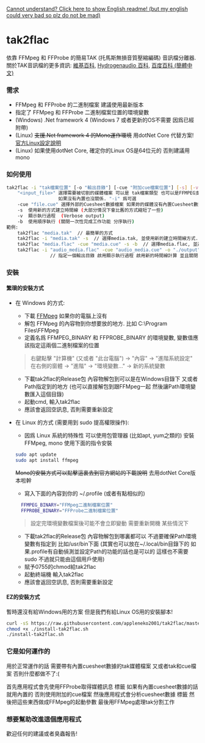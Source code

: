 [Cannot understand? Click here to show English readme! (but my english could very bad so plz do not be mad)](https://github.com/appleneko2001/tak2flac/blob/master/README.md)

# tak2flac
依靠 FFMpeg 和 FFProbe 的簡易TAK (托馬斯無損音質壓縮編碼) 音訊檔分離器. 關於TAK音訊檔的更多資訊: [維基百科](https://zh.wikipedia.org/wiki/TAK), [Hydrogenaudio 百科](https://wiki.hydrogenaud.io/index.php?title=TAK), [百度百科 (簡體中文)](https://baike.baidu.com/item/Tak)

### 需求
* FFMpeg 和 FFProbe 的二進制檔案 建議使用最新版本
* 指定了 FFMpeg 和 FFProbe 二進制檔案位置的環境變數
* (Windows) .Net framework 4 (Windows 7 或者更新的OS不需要 因爲已經附帶)
* (Linux) ~~支援.Net framework 4 的Mono運作環境~~ 用dotNet Core 代替方案! [官方Linux設定說明](https://docs.microsoft.com/dotnet/core/install/linux-package-managers)
* (Linux) 如果使用dotNet Core, 確定你的Linux OS是64位元的 否則建議用mono

### 如何使用
```sh
tak2flac -i "tak檔案位置" [-o "輸出目錄"] [-cue "附加cue檔案位置"] [-s] [-v] [-b]
    "<input_file>" 選擇需要被切割的媒體檔案 可以是 tak檔案類型 也可以是FFMPEG支援的 並且已經內置了Cuesheet數據
                   如果沒有內置也沒關係. "-i" 爲可選 
    -cue "file.cue" 選擇外部的Cuesheet數據檔案 如果妳的媒體沒有內置Cuesheet數據
    -s  使用新的方式建立時間線 (大部分情況下會比舊的方式縮短了一些)
    -v  顯示執行過程  (Verbose output)
    -b  使用順序執行 (關閉一次性完成工作功能 分序執行)
範例:
    tak2flac "media.tak"  // 最簡單的方式
    tak2flac -i "media.tak" -s  // 選擇media.tak, 並使用新的建立時間線方式.
    tak2flac "media.flac" -cue "media.cue" -s -b  // 選擇media.flac, 並選擇外部cuesheet數據檔案, 關閉"一次性完成"功能避免部分問題
    tak2flac -i "audio_media.flac" -cue "audio_media.cue" -o "./output" -s -b -v  // 選擇audio_media.flac, 並選擇外部cuesheet數據檔案
                // 指定一個輸出目錄 啟用顯示執行過程 啟用新的時間線計算 並且關閉"一次性完成"功能 
```

### 安裝
#### 繁瑣的安裝方式
* 在 Windows 的方式:
  * 下載 [FFMpeg](https://ffmpeg.org/download.html) 如果你的電腦上沒有
  * 解包 FFMpeg 的內容物到你想要放的地方. 比如 C:\Program Files\FFMpeg
  * 定義名爲 FFMPEG_BINARY 和 FFPROBE_BINARY 的環境變數, 變數值應該指定這兩個二進制檔案的位置
  > 右鍵點擊 "計算機" (又或者 "此台電腦") -> "內容" -> "進階系統設定" 在右側的窗體 -> "進階" -> "環境變數..." -> 新的系統變數
  * 下載tak2flac的Release包 內容物解包到可以是在Windows目錄下 又或者Path指定到的地方 (也可以直接解包到跟FFMpeg一起 然後讓Path環境變數匯入這個目錄)
  * 起動cmd, 輸入tak2flac
  * 應該會返回空訊息, 否則需要重新設定
 
* 在 Linux 的方式 (需要用到 sudo 提高權限操作): 
  * 因爲 Linux 系統的特殊性 可以使用包管理器 (比如apt, yum之類的) 安裝FFMpeg, mono 使用下面的指令安裝
  ```sh
  sudo apt update
  sudo apt install ffmpeg
  ``` 
  ~~Mono的安裝方式可以點擊這裏去到官方網站的下載說明~~ 去用dotNet Core版本啦幹 
  * 寫入下面的內容到你的 ~/.profile (或者有點相似的)
   ```sh
     FFMPEG_BINARY="FFMpeg二進制檔案位置"
     FFPROBE_BINARY="FFProbe二進制檔案位置"
   ```
  > 設定完環境變數檔案後可能不會立即變動 需要重新開機 某些情況下
  * 下載tak2flac的Release包 內容物解包到哪裏都可以 不過要確保Path環境變數有指定到 比如/usr/bin下面 (其實也可以放在~/.local/bin目錄下的 如果.profile有自動偵測並設定Path的功能的話也是可以的 這樣也不需要 sudo 不過就只能由這個用戶使用)
  * 賦予0755的chmod給tak2flac
  * 起動終端機 輸入tak2flac
  * 應該會返回空訊息, 否則需要重新設定

#### EZ的安裝方式
暫時還沒有給Windows用的方案 但是我們有給Linux OS用的安裝腳本!
```sh
curl -sS https://raw.githubusercontent.com/appleneko2001/tak2flac/master/install-tak2flac.sh > install-tak2flac.sh
chmod +x ./install-tak2flac.sh
./install-tak2flac.sh
```

### 它是如何運作的
用於正常運作的話 需要帶有內置cuesheet數據的tak媒體檔案 又或者tak和cue檔案 否則什麼都做不了:(

首先應用程式會先使用FFProbe取得媒體訊息 標籤 如果有內置cuesheet數據的話就用內置的 否則使用附加的cue檔案
然後應用程式會分析cuesheet數據 標籤 然後把這些東西做成FFMpeg的起動參數 最後用FFMpeg處理tak分割工作

### 想要幫助改進這個應用程式
歡迎任何的建議或者臭蟲報告!
